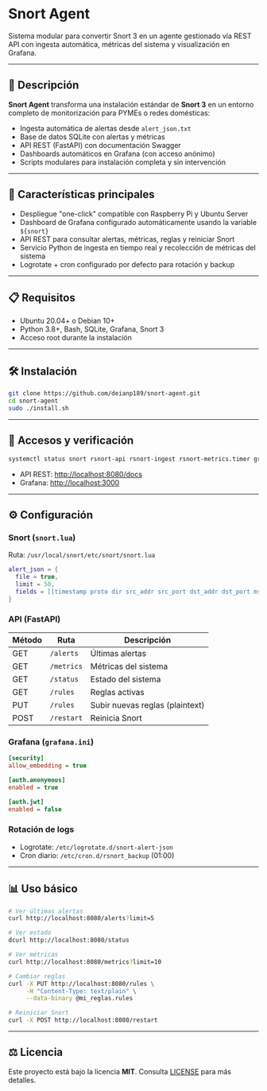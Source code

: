 # Snort Agent

Sistema modular para convertir Snort 3 en un agente gestionado vía REST API con ingesta automática, métricas del sistema y visualización en Grafana.

---

## 🔎 Descripción

**Snort Agent** transforma una instalación estándar de **Snort 3** en un entorno completo de monitorización para PYMEs o redes domésticas:

* Ingesta automática de alertas desde `alert_json.txt`
* Base de datos SQLite con alertas y métricas
* API REST (FastAPI) con documentación Swagger
* Dashboards automáticos en Grafana (con acceso anónimo)
* Scripts modulares para instalación completa y sin intervención

---

## 🚀 Características principales

* Despliegue "one-click" compatible con Raspberry Pi y Ubuntu Server
* Dashboard de Grafana configurado automáticamente usando la variable `${snort}`
* API REST para consultar alertas, métricas, reglas y reiniciar Snort
* Servicio Python de ingesta en tiempo real y recolección de métricas del sistema
* Logrotate + cron configurado por defecto para rotación y backup

---

## 📋 Requisitos

* Ubuntu 20.04+ o Debian 10+
* Python 3.8+, Bash, SQLite, Grafana, Snort 3
* Acceso root durante la instalación

---

## 🛠️ Instalación

```bash
git clone https://github.com/deianp189/snort-agent.git
cd snort-agent
sudo ./install.sh
```

---

## 🔗 Accesos y verificación

```bash
systemctl status snort rsnort-api rsnort-ingest rsnort-metrics.timer grafana-server
```

* API REST: [http://localhost:8080/docs](http://localhost:8080/docs)
* Grafana: [http://localhost:3000](http://localhost:3000)

---

## ⚙️ Configuración

### Snort (`snort.lua`)

Ruta: `/usr/local/snort/etc/snort/snort.lua`

```lua
alert_json = {
  file = true,
  limit = 50,
  fields = [[timestamp proto dir src_addr src_port dst_addr dst_port msg sid gid priority]]
}
```

### API (FastAPI)

| Método | Ruta       | Descripción                     |
| ------ | ---------- | ------------------------------- |
| GET    | `/alerts`  | Últimas alertas                 |
| GET    | `/metrics` | Métricas del sistema            |
| GET    | `/status`  | Estado del sistema              |
| GET    | `/rules`   | Reglas activas                  |
| PUT    | `/rules`   | Subir nuevas reglas (plaintext) |
| POST   | `/restart` | Reinicia Snort                  |

### Grafana (`grafana.ini`)

```ini
[security]
allow_embedding = true

[auth.anonymous]
enabled = true

[auth.jwt]
enabled = false
```

### Rotación de logs

* Logrotate: `/etc/logrotate.d/snort-alert-json`
* Cron diario: `/etc/cron.d/rsnort_backup` (01:00)

---

## 📊 Uso básico

```bash
# Ver últimas alertas
curl http://localhost:8080/alerts?limit=5

# Ver estado
dcurl http://localhost:8080/status

# Ver métricas
curl http://localhost:8080/metrics?limit=10

# Cambiar reglas
curl -X PUT http://localhost:8080/rules \
     -H "Content-Type: text/plain" \
     --data-binary @mi_reglas.rules

# Reiniciar Snort
curl -X POST http://localhost:8080/restart
```

---

## ⚖️ Licencia

Este proyecto está bajo la licencia **MIT**. Consulta [LICENSE](https://choosealicense.com/licenses/mit/) para más detalles.
